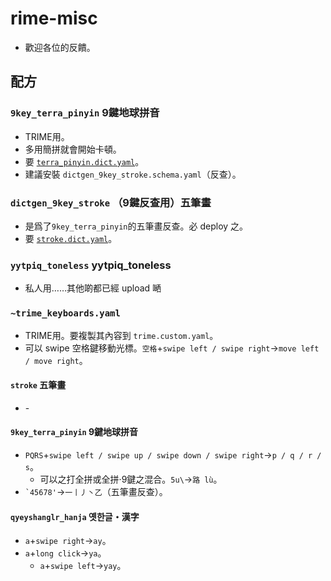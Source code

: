 # rime-misc
* 歡迎各位的反饋。

## 配方

### `9key_terra_pinyin` 9鍵地球拼音
* TRIME用。
* 多用簡拼就會開始卡頓。
* 要 [`terra_pinyin.dict.yaml`](https://github.com/rime/rime-terra-pinyin)。
* 建議安裝 `dictgen_9key_stroke.schema.yaml`（反查）。

### `dictgen_9key_stroke` （9鍵反查用）五筆畫
* 是爲了`9key_terra_pinyin`的五筆畫反查。必 deploy 之。
* 要 [`stroke.dict.yaml`](https://github.com/rime/rime-stroke)。

### `yytpiq_toneless` yytpiq_toneless
* 私人用……其他啲都已經 upload 嗮

### `~trime_keyboards.yaml`
* TRIME用。要複製其內容到 `trime.custom.yaml`。
* 可以 swipe 空格鍵移動光標。`空格`+`swipe left / swipe right`→`move left / move right`。

#### `stroke` 五筆畫
* \-

#### `9key_terra_pinyin` 9鍵地球拼音
* `PQRS`+`swipe left / swipe up / swipe down / swipe right`→`p / q / r / s`。
  * 可以之打全拼或全拼&middot;9鍵之混合。`5u\`→`路 lù`。
* <code>&#96;45678'</code>→`一丨丿丶乙`（五筆畫反查）。

#### `qyeyshanglr_hanja` 옛한글・漢字
* `a`+`swipe right`→`ay`。
* `a`+`long click`→`ya`。
  * `a`+`swipe left`→`yay`。
